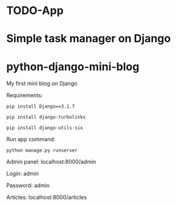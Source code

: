 # TODO-App
 Simple task manager on Django
==============================
# python-django-mini-blog
 My first mini blog on Django

Requirements:

``pip install Django==3.1.7``

``pip install django-turbolinks``

``pip install django-utils-six``

Run app command:

``python manage.py runserver``



Admin panel: localhost:8000/admin

Login: admin

Password: admin

Articles: localhost:8000/articles
